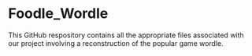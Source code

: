 # Foodle_Wordle
This GitHub respository contains all the appropriate files associated with our project involving a reconstruction of the popular game wordle.
